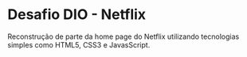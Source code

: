 # Desafio DIO - Netflix

Reconstrução de parte da home page do Netflix utilizando tecnologias simples como HTML5, CSS3 e JavasScript.
